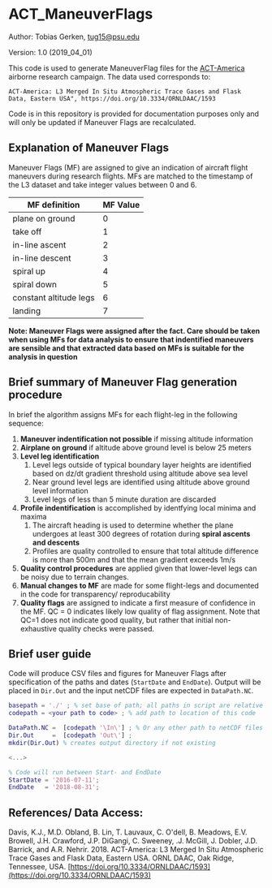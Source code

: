 # ACT_ManeuverFlags

Author: Tobias Gerken, tug15@psu.edu

Version: 1.0 (2019_04_01)

This code is used to generate ManeuverFlag files for the [ACT-America](https://www-air.larc.nasa.gov/missions/ACT-America/) airborne research campaign. The data used corresponds to:

    ACT-America: L3 Merged In Situ Atmospheric Trace Gases and Flask
    Data, Eastern USA", https://doi.org/10.3334/ORNLDAAC/1593
    
Code is in this repository is provided for documentation purposes only and will only be updated if Maneuver Flags are recalculated. 

## Explanation of Maneuver Flags 

Maneuver Flags (MF) are assigned to give an indication of aircraft flight maneuvers during research flights. MFs are matched to the timestamp of the L3 dataset and take integer values between 0 and 6. 

| MF definition | MF Value |
|-|-|
|plane on ground| 0| 
|take off| 1| 
|in-line ascent| 2| 
|in-line descent| 3| 
|spiral up| 4| 
|spiral down| 5| 
|constant altitude legs| 6| 
|landing| 7| 

**Note: Maneuver Flags were assigned after the fact. Care should be taken when using MFs for data analysis to ensure that indentified maneuvers are sensible and that extracted data based on MFs is suitable for the analysis in question**

## Brief summary of Maneuver Flag generation procedure

In brief the algorithm assigns MFs for each flight-leg in the following sequence:

1. **Maneuver indentification not possible** if missing altitude information
2. **Airplane on ground** if altitude above ground level is below 25 meters
3. **Level leg identification**
     1. Level legs outside of typical boundary layer heights are identified based on dz/dt gradient threshold using altitude above sea level
     2. Near ground level legs are identified using altitude above ground level information
     3. Level legs of less than 5 minute duration are discarded
4. **Profile indentification** is accomplished by identfying local minima and maxima
     1. The aircraft heading is used to determine whether the plane undergoes at least 300 degrees of rotation during **spiral ascents and descents**
     2. Profiles are quality controlled to ensure that total altitude difference is more than 500m and that the mean gradient exceeds 1m/s 
5. **Quality control procedures** are applied given that lower-level legs can be noisy due to terrain changes. 
6. **Manual changes to MF** are made for some flight-legs and documented in the code for transparency/ reproducability 
7. **Quality flags** are assigned to indicate a first measure of confidence in the MF. QC = 0 indicates likely low quality of flag assignment. Note that QC=1 does not indicate good quality, but rather that initial non-exhaustive quality checks were passed. 

## Brief user guide
Code will produce CSV files and figures for Maneuver Flags after specification of the paths and dates (`StartDate` and `EndDate`). Output will be placed in `Dir.Out` and the input netCDF files are expected in `DataPath.NC`.

```matlab 
basepath = './' ; % set base of path; all paths in script are relative to this base
codepath = <your path to code> ; % add path to location of this code  

DataPath.NC =  [codepath '\In\'] ; % Or any other path to netCDF files 
Dir.Out     =  [codepath 'Out\'] ;
mkdir(Dir.Out) % creates output directory if not existing

<...>

% Code will run between Start- and EndDate 
StartDate = '2016-07-11';
EndDate   = '2018-08-31';
```

##  References/ Data Access:

Davis, K.J., M.D. Obland, B. Lin, T. Lauvaux, C. O'dell, B. Meadows, E.V. Browell, J.H. Crawford, J.P. DiGangi, C. Sweeney, .J. McGill, J. Dobler, J.D. Barrick, and A.R. Nehrir. 2018. ACT-America: L3 Merged In Situ Atmospheric Trace Gases and Flask Data, 
Eastern USA. ORNL DAAC, Oak Ridge, Tennessee, USA. [https://doi.org/10.3334/ORNLDAAC/1593](https://doi.org/10.3334/ORNLDAAC/1593)
 

